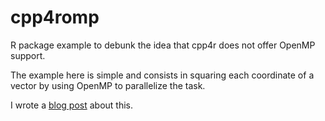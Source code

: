 # cpp4romp

R package example to debunk the idea that cpp4r does not offer OpenMP support.

The example here is simple and consists in squaring each coordinate of a vector
by using OpenMP to parallelize the task.

I wrote a [blog post](https://pacha.dev/blog/2023/06/05/cpp4r-omp/) about this.
